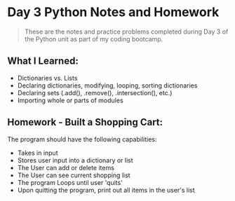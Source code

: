 # Day 3 Python Notes and Homework
> These are the notes and practice problems completed during
Day 3 of the Python unit as part of my coding bootcamp.

## What I Learned:
- Dictionaries vs. Lists
- Declaring dictionaries, modifying, looping, sorting dictionaries
- Declaring sets (.add(), .remove(), .intersection(), etc.)
- Importing whole or parts of modules

## Homework - Built a Shopping Cart:
The program should have the following capabilities:

- Takes in input
- Stores user input into a dictionary or list
- The User can add or delete items
- The User can see current shopping list
- The program Loops until user 'quits'
- Upon quitting the program, print out all items in the user's list
